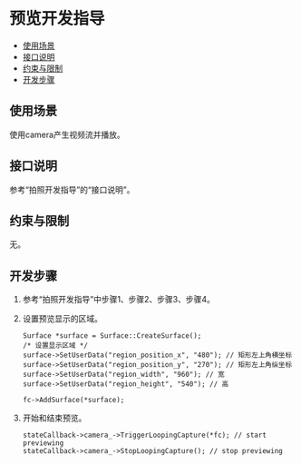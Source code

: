 # 预览开发指导<a name="ZH-CN_TOPIC_0000001051930577"></a>

-   [使用场景](#section186634310418)
-   [接口说明](#section125479541744)
-   [约束与限制](#section1165911177314)
-   [开发步骤](#section34171333656)

## 使用场景<a name="section186634310418"></a>

使用camera产生视频流并播放。

## 接口说明<a name="section125479541744"></a>

参考“拍照开发指导”的“接口说明”。

## 约束与限制<a name="section1165911177314"></a>

无。

## 开发步骤<a name="section34171333656"></a>

1.  参考“拍照开发指导”中步骤1、步骤2、步骤3、步骤4。
2.  设置预览显示的区域。

    ```
    Surface *surface = Surface::CreateSurface();
    /* 设置显示区域 */
    surface->SetUserData("region_position_x", "480"); // 矩形左上角横坐标
    surface->SetUserData("region_position_y", "270"); // 矩形左上角纵坐标
    surface->SetUserData("region_width", "960"); // 宽
    surface->SetUserData("region_height", "540"); // 高
    
    fc->AddSurface(*surface);
    ```

3.  开始和结束预览。

    ```
    stateCallback->camera_->TriggerLoopingCapture(*fc); // start previewing
    stateCallback->camera_->StopLoopingCapture(); // stop previewing
    ```


